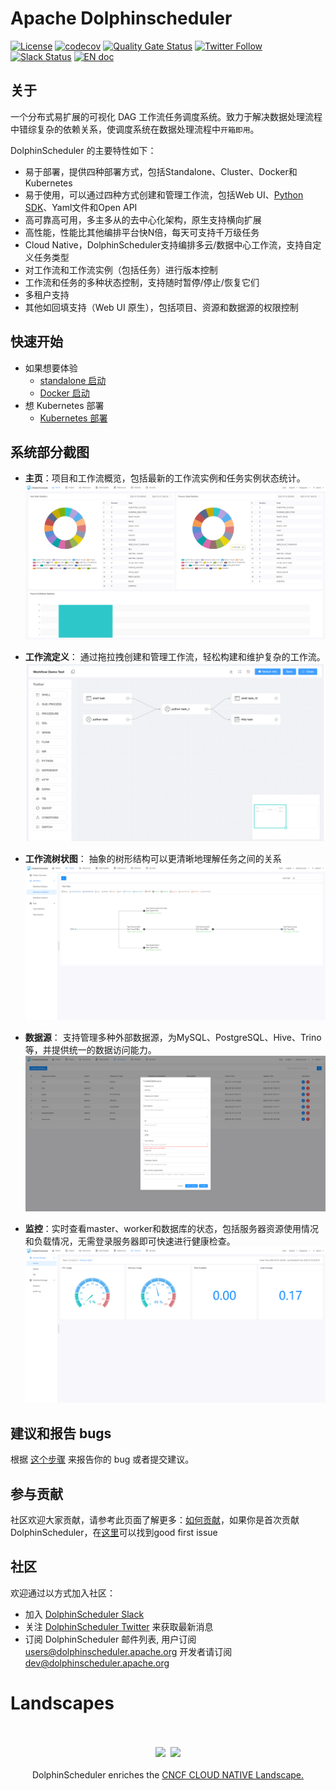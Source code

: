 # Apache Dolphinscheduler

[![License](https://img.shields.io/badge/license-Apache%202-4EB1BA.svg)](https://www.apache.org/licenses/LICENSE-2.0.html)
[![codecov](https://codecov.io/gh/apache/dolphinscheduler/branch/dev/graph/badge.svg)]()
[![Quality Gate Status](https://sonarcloud.io/api/project_badges/measure?project=apache-dolphinscheduler&metric=alert_status)](https://sonarcloud.io/dashboard?id=apache-dolphinscheduler)
[![Twitter Follow](https://img.shields.io/twitter/follow/dolphinschedule.svg?style=social&label=Follow)](https://twitter.com/dolphinschedule) <!-- markdown-link-check-disable-line -->
[![Slack Status](https://img.shields.io/badge/slack-join_chat-white.svg?logo=slack&style=social)](https://s.apache.org/dolphinscheduler-slack)
[![EN doc](https://img.shields.io/badge/document-English-blue.svg)](README.md)

## 关于

一个分布式易扩展的可视化 DAG 工作流任务调度系统。致力于解决数据处理流程中错综复杂的依赖关系，使调度系统在数据处理流程中`开箱即用`。

DolphinScheduler 的主要特性如下：

- 易于部署，提供四种部署方式，包括Standalone、Cluster、Docker和Kubernetes
- 易于使用，可以通过四种方式创建和管理工作流，包括Web UI、[Python SDK](https://dolphinscheduler.apache.org/python/main/index.html)、Yaml文件和Open API
- 高可靠高可用，多主多从的去中心化架构，原生支持横向扩展
- 高性能，性能比其他编排平台快N倍，每天可支持千万级任务
- Cloud Native，DolphinScheduler支持编排多云/数据中心工作流，支持自定义任务类型
- 对工作流和工作流实例（包括任务）进行版本控制
- 工作流和任务的多种状态控制，支持随时暂停/停止/恢复它们
- 多租户支持
- 其他如回填支持（Web UI 原生），包括项目、资源和数据源的权限控制

## 快速开始

- 如果想要体验
    - [standalone 启动](https://dolphinscheduler.apache.org/zh-cn/docs/3.1.5/guide/installation/standalone)
    - [Docker 启动](https://dolphinscheduler.apache.org/zh-cn/docs/3.1.5/guide/start/docker)
- 想 Kubernetes 部署
    - [Kubernetes 部署](https://dolphinscheduler.apache.org/zh-cn/docs/3.1.5/guide/installation/kubernetes)

## 系统部分截图

* **主页**：项目和工作流概览，包括最新的工作流实例和任务实例状态统计。
![home](images/home.png)

* **工作流定义**： 通过拖拉拽创建和管理工作流，轻松构建和维护复杂的工作流。
![workflow-definition](images/workflow-definition.png)

* **工作流树状图**： 抽象的树形结构可以更清晰地理解任务之间的关系
![workflow-tree](images/workflow-tree.png)

* **数据源**： 支持管理多种外部数据源，为MySQL、PostgreSQL、Hive、Trino等，并提供统一的数据访问能力。
![data-source](images/data-source.png)

* **监控**：实时查看master、worker和数据库的状态，包括服务器资源使用情况和负载情况，无需登录服务器即可快速进行健康检查。
![monitor](images/monitor.png)

## 建议和报告 bugs

根据 [这个步骤](https://github.com/apache/dolphinscheduler/issues/new/choose) 来报告你的 bug 或者提交建议。

## 参与贡献

社区欢迎大家贡献，请参考此页面了解更多：[如何贡献](docs/docs/zh/contribute/join/contribute.md)，如果你是首次贡献 DolphinScheduler，在[这里](https://github.com/apache/dolphinscheduler/contribute)可以找到good first issue

## 社区

欢迎通过以方式加入社区：

- 加入 [DolphinScheduler Slack](https://s.apache.org/dolphinscheduler-slack)
- 关注 [DolphinScheduler Twitter](https://twitter.com/dolphinschedule) 来获取最新消息 <!-- markdown-link-check-disable-line -->
- 订阅 DolphinScheduler 邮件列表, 用户订阅 users@dolphinscheduler.apache.org 开发者请订阅 dev@dolphinscheduler.apache.org

# Landscapes

<p align="center">
<br/><br/>
<img src="https://landscape.cncf.io/images/left-logo.svg" width="150"/>&nbsp;&nbsp;<img src="https://landscape.cncf.io/images/right-logo.svg" width="200"/>
<br/><br/>
DolphinScheduler enriches the <a href="https://landscape.cncf.io/?landscape=observability-and-analysis&license=apache-license-2-0">CNCF CLOUD NATIVE Landscape.</a >

</p >
